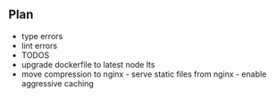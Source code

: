 ## Plan

- type errors
- lint errors
- TODOS
- upgrade dockerfile to latest node lts
- move compression to nginx - serve static files from nginx - enable aggressive caching
